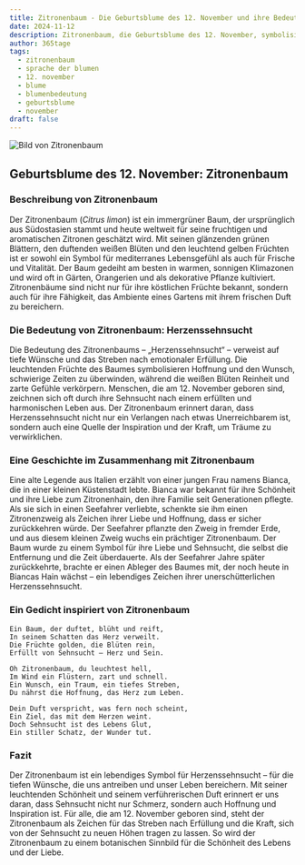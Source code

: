 ```yaml
---
title: Zitronenbaum - Die Geburtsblume des 12. November und ihre Bedeutung
date: 2024-11-12
description: Zitronenbaum, die Geburtsblume des 12. November, symbolisiert Herzenssehnsucht. Erfahre mehr über ihre Geschichte, Bedeutung und Symbolik in der Sprache der Blumen.
author: 365tage
tags:
  - zitronenbaum
  - sprache der blumen
  - 12. november
  - blume
  - blumenbedeutung
  - geburtsblume
  - november
draft: false
---
```


![Bild von Zitronenbaum](https://cdn.pixabay.com/photo/2016/04/17/14/28/lemon-blossom-1334788_640.jpg#center)

## Geburtsblume des 12. November: Zitronenbaum

### Beschreibung von Zitronenbaum

Der Zitronenbaum (_Citrus limon_) ist ein immergrüner Baum, der ursprünglich aus Südostasien stammt und heute weltweit für seine fruchtigen und aromatischen Zitronen geschätzt wird. Mit seinen glänzenden grünen Blättern, den duftenden weißen Blüten und den leuchtend gelben Früchten ist er sowohl ein Symbol für mediterranes Lebensgefühl als auch für Frische und Vitalität. Der Baum gedeiht am besten in warmen, sonnigen Klimazonen und wird oft in Gärten, Orangerien und als dekorative Pflanze kultiviert. Zitronenbäume sind nicht nur für ihre köstlichen Früchte bekannt, sondern auch für ihre Fähigkeit, das Ambiente eines Gartens mit ihrem frischen Duft zu bereichern.

### Die Bedeutung von Zitronenbaum: Herzenssehnsucht

Die Bedeutung des Zitronenbaums – „Herzenssehnsucht“ – verweist auf tiefe Wünsche und das Streben nach emotionaler Erfüllung. Die leuchtenden Früchte des Baumes symbolisieren Hoffnung und den Wunsch, schwierige Zeiten zu überwinden, während die weißen Blüten Reinheit und zarte Gefühle verkörpern. Menschen, die am 12. November geboren sind, zeichnen sich oft durch ihre Sehnsucht nach einem erfüllten und harmonischen Leben aus. Der Zitronenbaum erinnert daran, dass Herzenssehnsucht nicht nur ein Verlangen nach etwas Unerreichbarem ist, sondern auch eine Quelle der Inspiration und der Kraft, um Träume zu verwirklichen.

### Eine Geschichte im Zusammenhang mit Zitronenbaum

Eine alte Legende aus Italien erzählt von einer jungen Frau namens Bianca, die in einer kleinen Küstenstadt lebte. Bianca war bekannt für ihre Schönheit und ihre Liebe zum Zitronenhain, den ihre Familie seit Generationen pflegte. Als sie sich in einen Seefahrer verliebte, schenkte sie ihm einen Zitronenzweig als Zeichen ihrer Liebe und Hoffnung, dass er sicher zurückkehren würde. Der Seefahrer pflanzte den Zweig in fremder Erde, und aus diesem kleinen Zweig wuchs ein prächtiger Zitronenbaum. Der Baum wurde zu einem Symbol für ihre Liebe und Sehnsucht, die selbst die Entfernung und die Zeit überdauerte. Als der Seefahrer Jahre später zurückkehrte, brachte er einen Ableger des Baumes mit, der noch heute in Biancas Hain wächst – ein lebendiges Zeichen ihrer unerschütterlichen Herzenssehnsucht.

### Ein Gedicht inspiriert von Zitronenbaum

```
Ein Baum, der duftet, blüht und reift,  
In seinem Schatten das Herz verweilt.  
Die Früchte golden, die Blüten rein,  
Erfüllt von Sehnsucht – Herz und Sein.  

Oh Zitronenbaum, du leuchtest hell,  
Im Wind ein Flüstern, zart und schnell.  
Ein Wunsch, ein Traum, ein tiefes Streben,  
Du nährst die Hoffnung, das Herz zum Leben.  

Dein Duft verspricht, was fern noch scheint,  
Ein Ziel, das mit dem Herzen weint.  
Doch Sehnsucht ist des Lebens Glut,  
Ein stiller Schatz, der Wunder tut.  
```

### Fazit

Der Zitronenbaum ist ein lebendiges Symbol für Herzenssehnsucht – für die tiefen Wünsche, die uns antreiben und unser Leben bereichern. Mit seiner leuchtenden Schönheit und seinem verführerischen Duft erinnert er uns daran, dass Sehnsucht nicht nur Schmerz, sondern auch Hoffnung und Inspiration ist. Für alle, die am 12. November geboren sind, steht der Zitronenbaum als Zeichen für das Streben nach Erfüllung und die Kraft, sich von der Sehnsucht zu neuen Höhen tragen zu lassen. So wird der Zitronenbaum zu einem botanischen Sinnbild für die Schönheit des Lebens und der Liebe.